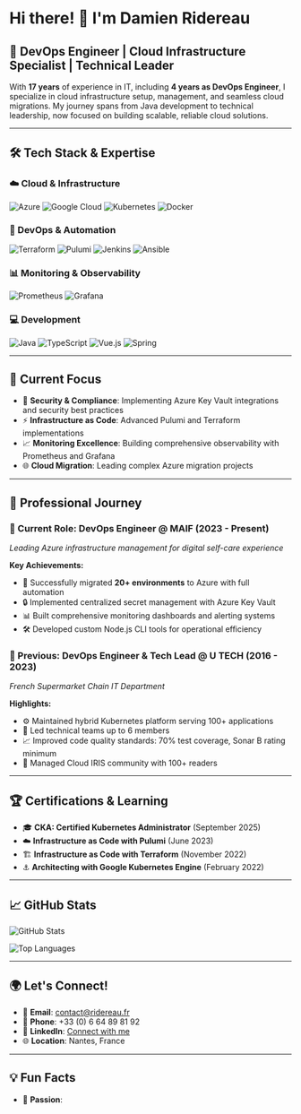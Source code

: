 # Hi there! 👋 I'm Damien Ridereau

## 🚀 DevOps Engineer | Cloud Infrastructure Specialist | Technical Leader

With **17 years** of experience in IT, including **4 years as DevOps Engineer**, I specialize in cloud infrastructure setup, management, and seamless cloud migrations. My journey spans from Java development to technical leadership, now focused on building scalable, reliable cloud solutions.

---

## 🛠️ Tech Stack & Expertise

### ☁️ Cloud & Infrastructure
![Azure](https://img.shields.io/badge/Microsoft_Azure-0078D4?style=for-the-badge&logo=microsoft-azure&logoColor=white)
![Google Cloud](https://img.shields.io/badge/Google_Cloud-4285F4?style=for-the-badge&logo=google-cloud&logoColor=white)
![Kubernetes](https://img.shields.io/badge/kubernetes-326ce5.svg?&style=for-the-badge&logo=kubernetes&logoColor=white)
![Docker](https://img.shields.io/badge/Docker-2CA5E0?style=for-the-badge&logo=docker&logoColor=white)

### 🔧 DevOps & Automation
![Terraform](https://img.shields.io/badge/Terraform-7B42BC?style=for-the-badge&logo=terraform&logoColor=white)
![Pulumi](https://img.shields.io/badge/Pulumi-8A3391?style=for-the-badge&logo=pulumi&logoColor=white)
![Jenkins](https://img.shields.io/badge/Jenkins-D24939?style=for-the-badge&logo=jenkins&logoColor=white)
![Ansible](https://img.shields.io/badge/Ansible-EE0000?style=for-the-badge&logo=ansible&logoColor=white)

### 📊 Monitoring & Observability
![Prometheus](https://img.shields.io/badge/Prometheus-E6522C?style=for-the-badge&logo=prometheus&logoColor=white)
![Grafana](https://img.shields.io/badge/Grafana-F46800?style=for-the-badge&logo=grafana&logoColor=white)

### 💻 Development
![Java](https://img.shields.io/badge/Java-ED8B00?style=for-the-badge&logo=openjdk&logoColor=white)
![TypeScript](https://img.shields.io/badge/TypeScript-007ACC?style=for-the-badge&logo=typescript&logoColor=white)
![Vue.js](https://img.shields.io/badge/Vue.js-35495E?style=for-the-badge&logo=vuedotjs&logoColor=4FC08D)
![Spring](https://img.shields.io/badge/Spring-6DB33F?style=for-the-badge&logo=spring&logoColor=white)

---

## 🎯 Current Focus

- 🔐 **Security & Compliance**: Implementing Azure Key Vault integrations and security best practices
- ⚡ **Infrastructure as Code**: Advanced Pulumi and Terraform implementations
- 📈 **Monitoring Excellence**: Building comprehensive observability with Prometheus and Grafana
- 🌐 **Cloud Migration**: Leading complex Azure migration projects

---

## 💼 Professional Journey

### 🏢 Current Role: DevOps Engineer @ MAIF (2023 - Present)
*Leading Azure infrastructure management for digital self-care experience*

**Key Achievements:**
- 🚀 Successfully migrated **20+ environments** to Azure with full automation
- 🔒 Implemented centralized secret management with Azure Key Vault
- 📊 Built comprehensive monitoring dashboards and alerting systems
- 🛠️ Developed custom Node.js CLI tools for operational efficiency

### 🏪 Previous: DevOps Engineer & Tech Lead @ U TECH (2016 - 2023)
*French Supermarket Chain IT Department*

**Highlights:**
- ⚙️ Maintained hybrid Kubernetes platform serving 100+ applications
- 👥 Led technical teams up to 6 members
- 📈 Improved code quality standards: 70% test coverage, Sonar B rating minimum
- 🌱 Managed Cloud IRIS community with 100+ readers

---

## 🏆 Certifications & Learning

- 🎓 **CKA: Certified Kubernetes Administrator** (September 2025)
- ☁️ **Infrastructure as Code with Pulumi** (June 2023)
- 🏗️ **Infrastructure as Code with Terraform** (November 2022)
- ⚓ **Architecting with Google Kubernetes Engine** (February 2022)

---

## 📈 GitHub Stats

![GitHub Stats](https://github-readme-stats.vercel.app/api?username=xanagit&show_icons=true&theme=radical&hide_border=true)

![Top Languages](https://github-readme-stats.vercel.app/api/top-langs/?username=xanagit&layout=compact&theme=radical&hide_border=true)

---

## 🌍 Let's Connect!

- 📧 **Email**: contact@ridereau.fr
- 📱 **Phone**: +33 (0) 6 64 89 81 92
- 💼 **LinkedIn**: [Connect with me](https://www.linkedin.com/in/YOUR_LINKEDIN)
- 🌐 **Location**: Nantes, France

---

## 💡 Fun Facts

- 🎯 **Passion**:
